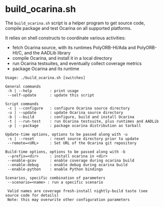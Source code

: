 # build_ocarina.sh

The `build_ocarina.sh` script is a helper program to get source code,
compile package and test Ocarina on all supported platforms.

It relies on shell constructs to coordinate various activities:
- fetch Ocarina source, with its runtimes PolyORB-HI/Ada and
  PolyORB-HI/C, and the AADLib library
- compile Ocarina, and install it in a local directory
- run Ocarina testsuites, and eventually collect coverage metrics
- package Ocarina and its runtime

```
Usage: ./build_ocarina.sh [switches]

General commands
 -h | --help        : print usage
 --self-update      : update this script

Script commands
 -c | --configure   : configure Ocarina source directory
 -u | --update      : update Ocarina source directory
 -b | --build       : configure, build and install Ocarina
 -t | --run-test    : run Ocarina testsuite, plus runtimes and AADLib
 -p | --package     : package ocarina distribution as tarball

Update-time options, options to be passed along with -u
 -s | --reset       : reset source directory prior to update
 --remote=<URL>     : Set URL of the Ocarina git repository

Build-time options, options to be passed along with -b
 --prefix=<dir>     : install ocarina in <dir>
 --enable-gcov      : enable coverage during ocarina build
 --enable-debug     : enable debug during ocarina build
 --enable-python    : enable Python bindings

Scenarios, specific combination of parameters
 --scenario=<name> : run a specific scenario

 Valid names are coverage fresh-install nightly-build taste (see source code for details)
 Note: this may overwrite other configuration parameters
```
